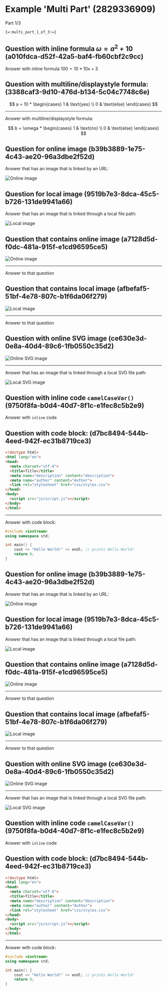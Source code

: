 # Example 'Multi Part' (2829336909)

Part 1/3

`{=:multi_part_1_of_3:=}`

## Question with inline formula $\omega = a^2 + 10$ (a010fdca-d52f-42a5-baf4-fb60cbf2c9cc)

Answer with inline formula $100 = 10 * 10 x + 3$

## Question with multiline/displaystyle formula: (3388caf3-9d10-476d-b134-5c04c7748c6e)

$$
a = 10 * \begin{cases}
1 & \text{yes} \\
0 & \text{else}
\end{cases}
$$

---

Answer with multiline/displaystyle formula:

$$
b = \omega * \begin{cases}
1 & \text{no} \\
0 & \text{else}
\end{cases}
$$

## Question for online image (b39b3889-1e75-4c43-ae20-96a3dbe2f52d)

Answer that has an image that is linked by an URL:

![Online image](https://upload.wikimedia.org/wikipedia/en/7/7d/Lenna_%28test_image%29.png)

## Question for local image (9519b7e3-8dca-45c5-b726-131de9941a66)

Answer that has an image that is linked through a local file path:

![Local image](wikimedia_lenna.png)

## Question that contains online image (a7128d5d-f0dc-481a-915f-e1cd96595ce5)

![Online image](https://upload.wikimedia.org/wikipedia/en/7/7d/Lenna_%28test_image%29.png)

---

Answer to that question

## Question that contains local image (afbefaf5-51bf-4e78-807c-b1f6da06f279)

![Local image](wikimedia_lenna.png)

---

Answer to that question

## Question with online SVG image (ce630e3d-0e8a-40d4-89c6-1fb0550c35d2)

![Online SVG image](https://upload.wikimedia.org/wikipedia/commons/6/6b/Bitmap_VS_SVG.svg)

---

Answer that has an image that is linked through a local SVG file path:

![Local SVG image](wikipedia_svg_demo.svg)

## Question with inline code `camelCaseVar()` (9750f8fa-b0d4-40d7-8f1c-e1fec8c5b2e9)

Answer with `inline` code

## Question with code block: (d7bc8494-544b-4eed-942f-ec31b8719ce3)

```html
<!doctype html>
<html lang="en">
<head>
  <meta charset="utf-8">
  <title>Title</title>
  <meta name="description" content="description">
  <meta name="author" content="Author">
  <link rel="stylesheet" href="css/styles.css">
</head>
<body>
  <script src="js/script.js"></script>
</body>
</html>
```

---

Answer with code block:

```cpp
#include <iostream>
using namespace std;

int main() {
	cout << "Hello World!" << endl; // prints Hello World!
	return 0;
}
```

## Question for online image (b39b3889-1e75-4c43-ae20-96a3dbe2f52d)

Answer that has an image that is linked by an URL:

![Online image](https://upload.wikimedia.org/wikipedia/en/7/7d/Lenna_%28test_image%29.png)

## Question for local image (9519b7e3-8dca-45c5-b726-131de9941a66)

Answer that has an image that is linked through a local file path:

![Local image](wikimedia_lenna.png)

## Question that contains online image (a7128d5d-f0dc-481a-915f-e1cd96595ce5)

![Online image](https://upload.wikimedia.org/wikipedia/en/7/7d/Lenna_%28test_image%29.png)

---

Answer to that question

## Question that contains local image (afbefaf5-51bf-4e78-807c-b1f6da06f279)

![Local image](wikimedia_lenna.png)

---

Answer to that question

## Question with online SVG image (ce630e3d-0e8a-40d4-89c6-1fb0550c35d2)

![Online SVG image](https://upload.wikimedia.org/wikipedia/commons/6/6b/Bitmap_VS_SVG.svg)

---

Answer that has an image that is linked through a local SVG file path:

![Local SVG image](wikipedia_svg_demo.svg)

## Question with inline code `camelCaseVar()` (9750f8fa-b0d4-40d7-8f1c-e1fec8c5b2e9)

Answer with `inline` code

## Question with code block: (d7bc8494-544b-4eed-942f-ec31b8719ce3)

```html
<!doctype html>
<html lang="en">
<head>
  <meta charset="utf-8">
  <title>Title</title>
  <meta name="description" content="description">
  <meta name="author" content="Author">
  <link rel="stylesheet" href="css/styles.css">
</head>
<body>
  <script src="js/script.js"></script>
</body>
</html>
```

---

Answer with code block:

```cpp
#include <iostream>
using namespace std;

int main() {
	cout << "Hello World!" << endl; // prints Hello World!
	return 0;
}
```
